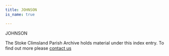 ```yaml
---
title: JOHNSON
is_name: true

---
```


JOHNSON


The Stoke Climsland Parish Archive holds material under this index entry. To find out more please [contact us](/contact/)
